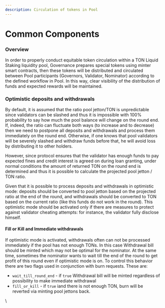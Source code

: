 ```yaml
---
description: Circulation of tokens in Pool
---
```


# Common Components

### Overview

In order to properly conduct equitable token circulation within a TON Liquid Staking liquidity pool, Governance prepares special tokens using minter smart contracts, then these tokens will be distributed and circulated between Pool participants (Governors, Validator, Nominator) according to the defined workflow in Pool. In this way, clear visibility of the distribution of funds and expected rewards will be maintained.

### Optimistic deposits and withdrawals

By default, it is assumed that the ratio pool jetton/TON is unpredictable since validators can be slashed and thus it is impossible with 100% probability to say how much the pool balance will change on the round end. If, indeed, the ratio can fluctuate both ways (to increase and to decrease) then we need to postpone all deposits and withdrawals and process them immediately on the round end. Otherwise, if one knows that pool validators will be severely slashed and withdraw funds before that, he will avoid loss by distributing it to other holders.

However, since protocol ensures that the validator has enough funds to pay expected fines and credit interest is agreed on during loan granting, under normal conditions the amount of returned TON on the round end is determined and thus it is possible to calculate the projected pool jetton / TON ratio.&#x20;

Given that it is possible to process deposits and withdrawals in optimistic mode: deposits should be converted to pool jetton based on the projected ratio at the end of the round, and withdrawals should be converted to TON based on the current ratio (like this funds do not work in the round). This optimistic mode should be activated only if there are measures to protect against validator cheating attempts: for instance, the validator fully disclose himself.



#### Fill or Kill and Immediate withdrawals <a href="#fill-or-kill-and-immediate-withdrawals" id="fill-or-kill-and-immediate-withdrawals"></a>

If optimistic mode is activated, withdrawals often can not be processed immediately if the pool has not enough TONs. In this case Withdrawal bill should be minted which may not be optimal for the nominator. At the same time, sometimes the nominator wants to wait till the end of the round to get profit of this round even if optimistic mode is on. To control this behavior there are two flags used in conjunction with burn requests. These are:



* `wait_till_round_end` - if `true` Withdrawal bill will be minted regardless of possibility to make immediate withdrawal
* `fill_or_kill` - if `true` iand there is not enough TON, burn will be reverted via minting pool jettons back.



\
